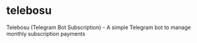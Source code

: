 # telebosu
Telebosu (Telegram Bot Subscription) - A simple Telegram bot to manage monthly subscription payments
